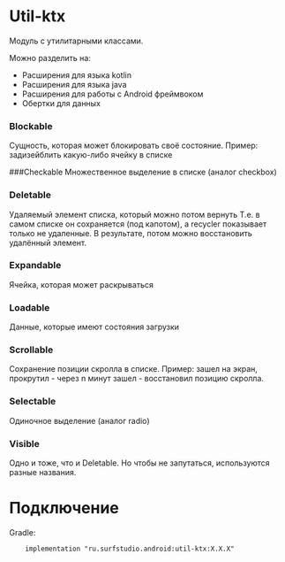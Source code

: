 # Util-ktx
Модуль c утилитарными классами.

Можно разделить на:
+ Расширения для языка kotlin
+ Расширения для языка java
+ Расширения для работы с Android фреймвоком
+ Обертки для данных

### Blockable
Сущность, которая может блокировать своё состояние.
Пример: задизейблить какую-либо ячейку в списке

###Checkable
Множественное выделение в списке (аналог checkbox)

### Deletable
Удаляемый элемент списка, который можно потом вернуть
Т.е. в самом списке он сохраняется (под капотом), а recycler показывает только не удаленные.
В результате, потом можно восстановить удалённый элемент.

### Expandable
Ячейка, которая может раскрываться

### Loadable
Данные, которые имеют состояния загрузки

### Scrollable
Сохранение позиции скролла в списке.
Пример: зашел на экран, прокрутил - через n минут зашел - восстановил позицию скролла.

### Selectable
Одиночное выделение (аналог radio)

### Visible
Одно и тоже, что и Deletable. Но чтобы не запутаться, используются разные названия.

# Подключение
Gradle:
```
    implementation "ru.surfstudio.android:util-ktx:X.X.X"
```